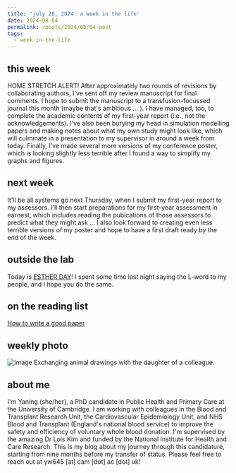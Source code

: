 ```yaml
---
title: 'july 28, 2024: a week in the life'
date: 2024-08-04
permalink: /posts/2024/08/04-post
tags:
  - week-in-the-life
---
```


this week
------
HOME STRETCH ALERT! After approximately two rounds of revisions by collaborating authors, I've sent off my review manuscript for final comments. I hope to submit the manuscript to a transfusion-focussed journal this month (maybe that's ambitious ... ). I have managed, too, to complete the academic contents of my first-year report (i.e., not the acknowledgements). I've also been burying my head in simulation modelling papers and making notes about what my own study might look like, which will culminate in a presentation to my supervisor in around a week from today. Finally, I've made several more versions of my conference poster, which is looking slightly less terrible after I found a way to simplify my graphs and figures.

next week
------
It'll be all systems go next Thursday, when I submit my first-year report to my assessors. I'll then start preparations for my first-year assessment in earnest, which includes reading the pubications of those assessors to predict what they might ask ... I also look forward to creating even less terrible versions of my poster and hope to have a first draft ready by the end of the week.

outside the lab
------
Today is [ESTHER DAY](https://nerdfighteria.info/article/1103)! I spent some time last night saying the L-word to my people, and I hope you do the same.

on the reading list
------
[How to write a good paper](https://www.nature.com/articles/d41586-018-02404-4)

weekly photo
------
![image](https://github.com/user-attachments/assets/502e5837-1003-4c74-8f30-db14c690cbcd)
Exchanging animal drawings with the daughter of a colleague.

about me
------
I'm Yaning (she/her), a PhD candidate in Public Health and Primary Care at the University of Cambridge. I am working with colleagues in the Blood and Transplant Research Unit, the Cardiovascular Epidemiology Unit, and NHS Blood and Transplant (England's national blood service) to improve the safety and efficiency of voluntary whole blood donation. I'm supervised by the amazing Dr Lois Kim and funded by the National Institute for Health and Care Research. This is my blog about my journey through this candidature, starting from nine months before my transfer of status. Please feel free to reach out at yw645 [at] cam [dot] ac [dot] uk!
